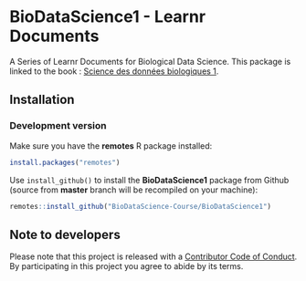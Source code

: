 # BioDataScience1 - Learnr Documents

A Series of Learnr Documents for Biological Data Science. This package is linked to the book : [Science des données biologiques 1](https://wp.sciviews.org/sdd-umons/). 

## Installation

### Development version

Make sure you have the **remotes** R package installed:

```r
install.packages("remotes")
```

Use `install_github()` to install the **BioDataScience1** package from Github (source from **master** branch will be recompiled on your machine):

```r
remotes::install_github("BioDataScience-Course/BioDataScience1")
```

## Note to developers

Please note that this project is released with a [Contributor Code of Conduct](CONDUCT.md). By participating in this project you agree to abide by its terms.
